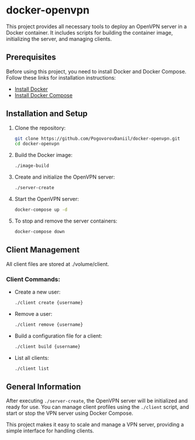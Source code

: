 # docker-openvpn

This project provides all necessary tools to deploy an OpenVPN server in a Docker container. It includes scripts for building the container image, initializing the server, and managing clients.

## Prerequisites

Before using this project, you need to install Docker and Docker Compose. Follow these links for installation instructions:

- [Install Docker](https://docs.docker.com/get-docker/)
- [Install Docker Compose](https://docs.docker.com/compose/install/)

## Installation and Setup

1. Clone the repository:
   ```bash
   git clone https://github.com/PogovorovDaniil/docker-openvpn.git
   cd docker-openvpn
   ```

2. Build the Docker image:
   ```bash
   ./image-build
   ```

3. Create and initialize the OpenVPN server:
   ```bash
   ./server-create
   ```

4. Start the OpenVPN server:
   ```bash
   docker-compose up -d
   ```

5. To stop and remove the server containers:
   ```bash
   docker-compose down
   ```

## Client Management

All client files are stored at ./volume/client.

### Client Commands:

- Create a new user:
  ```bash
  ./client create {username}
  ```

- Remove a user:
  ```bash
  ./client remove {username}
  ```

- Build a configuration file for a client:
  ```bash
  ./client build {username}
  ```

- List all clients:
  ```bash
  ./client list
  ```

## General Information

After executing `./server-create`, the OpenVPN server will be initialized and ready for use. You can manage client profiles using the `./client` script, and start or stop the VPN server using Docker Compose.

This project makes it easy to scale and manage a VPN server, providing a simple interface for handling clients.

